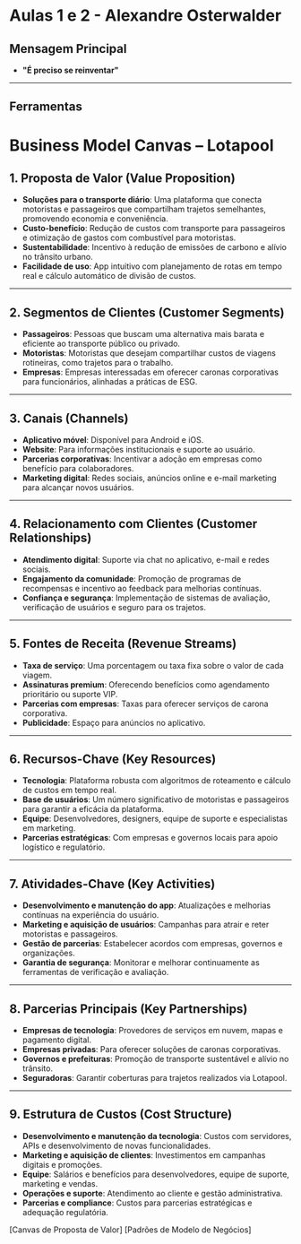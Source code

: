# Aulas 1 e 2 - Alexandre Osterwalder

## Mensagem Principal
- **"É preciso se reinventar"**
---

## Ferramentas
# Business Model Canvas – Lotapool

## 1. Proposta de Valor (Value Proposition)
- **Soluções para o transporte diário**: Uma plataforma que conecta motoristas e passageiros que compartilham trajetos semelhantes, promovendo economia e conveniência.
- **Custo-benefício**: Redução de custos com transporte para passageiros e otimização de gastos com combustível para motoristas.
- **Sustentabilidade**: Incentivo à redução de emissões de carbono e alívio no trânsito urbano.
- **Facilidade de uso**: App intuitivo com planejamento de rotas em tempo real e cálculo automático de divisão de custos.

---

## 2. Segmentos de Clientes (Customer Segments)
- **Passageiros**: Pessoas que buscam uma alternativa mais barata e eficiente ao transporte público ou privado.
- **Motoristas**: Motoristas que desejam compartilhar custos de viagens rotineiras, como trajetos para o trabalho.
- **Empresas**: Empresas interessadas em oferecer caronas corporativas para funcionários, alinhadas a práticas de ESG.

---

## 3. Canais (Channels)
- **Aplicativo móvel**: Disponível para Android e iOS.
- **Website**: Para informações institucionais e suporte ao usuário.
- **Parcerias corporativas**: Incentivar a adoção em empresas como benefício para colaboradores.
- **Marketing digital**: Redes sociais, anúncios online e e-mail marketing para alcançar novos usuários.

---

## 4. Relacionamento com Clientes (Customer Relationships)
- **Atendimento digital**: Suporte via chat no aplicativo, e-mail e redes sociais.
- **Engajamento da comunidade**: Promoção de programas de recompensas e incentivo ao feedback para melhorias contínuas.
- **Confiança e segurança**: Implementação de sistemas de avaliação, verificação de usuários e seguro para os trajetos.

---

## 5. Fontes de Receita (Revenue Streams)
- **Taxa de serviço**: Uma porcentagem ou taxa fixa sobre o valor de cada viagem.
- **Assinaturas premium**: Oferecendo benefícios como agendamento prioritário ou suporte VIP.
- **Parcerias com empresas**: Taxas para oferecer serviços de carona corporativa.
- **Publicidade**: Espaço para anúncios no aplicativo.

---

## 6. Recursos-Chave (Key Resources)
- **Tecnologia**: Plataforma robusta com algoritmos de roteamento e cálculo de custos em tempo real.
- **Base de usuários**: Um número significativo de motoristas e passageiros para garantir a eficácia da plataforma.
- **Equipe**: Desenvolvedores, designers, equipe de suporte e especialistas em marketing.
- **Parcerias estratégicas**: Com empresas e governos locais para apoio logístico e regulatório.

---

## 7. Atividades-Chave (Key Activities)
- **Desenvolvimento e manutenção do app**: Atualizações e melhorias contínuas na experiência do usuário.
- **Marketing e aquisição de usuários**: Campanhas para atrair e reter motoristas e passageiros.
- **Gestão de parcerias**: Estabelecer acordos com empresas, governos e organizações.
- **Garantia de segurança**: Monitorar e melhorar continuamente as ferramentas de verificação e avaliação.

---

## 8. Parcerias Principais (Key Partnerships)
- **Empresas de tecnologia**: Provedores de serviços em nuvem, mapas e pagamento digital.
- **Empresas privadas**: Para oferecer soluções de caronas corporativas.
- **Governos e prefeituras**: Promoção de transporte sustentável e alívio no trânsito.
- **Seguradoras**: Garantir coberturas para trajetos realizados via Lotapool.

---

## 9. Estrutura de Custos (Cost Structure)
- **Desenvolvimento e manutenção da tecnologia**: Custos com servidores, APIs e desenvolvimento de novas funcionalidades.
- **Marketing e aquisição de clientes**: Investimentos em campanhas digitais e promoções.
- **Equipe**: Salários e benefícios para desenvolvedores, equipe de suporte, marketing e vendas.
- **Operações e suporte**: Atendimento ao cliente e gestão administrativa.
- **Parcerias e compliance**: Custos para parcerias estratégicas e adequação regulatória.





[Canvas de Proposta de Valor]
[Padrões de Modelo de Negócios]


